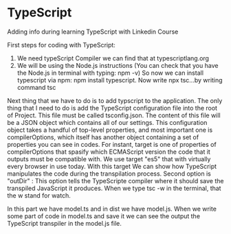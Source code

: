 # TypeScript
Adding info during learning TypeScript with Linkedin Course

First steps for coding with TypeScript:
1. We need typeScript Compiler we can find that at typescriptlang.org
2. We will be using the Node.js instructions (You can check that you have the Node.js in terminal with typing: npm -v)
So now we can install typescript via npm: npm install typescript. Now write npx tsc...by writing command tsc

Next thing that we have to do is to add typscript to the application. The only thing that I need to do is add the TypeScript configuration file into the root of Project.
This file must be called tsconfig.json. The content of this file will be a JSON object which contains all of our settings. This configuration object takes a handful of top-level properties, and most important one is compilerOptions, which itself has another object containing a set of properties you can see in codes.
For instant, target is one of properties of compilerOptions that spasify which ECMAScript version the code that it outputs must be compatible with. We use target "es5" that with virtually every browser in use today.
With this target We can show how TypeScript manipulates the code during the transpilation process.
Second option is "outDir" : This option tells the TypeScripte compiler where it should save the transpiled JavaScript it produces.
When we type tsc -w in the terminal, that the w stand for watch.

In this part we have model.ts and in dist we have model.js. When we write some part of code in model.ts and save it we can see the output the TypeScript transpiler in the model.js file. 

